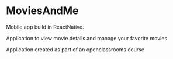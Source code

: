 # MoviesAndMe

Mobile app build in ReactNative.

Application to view movie details and manage your favorite movies

Application created as part of an openclassrooms course
